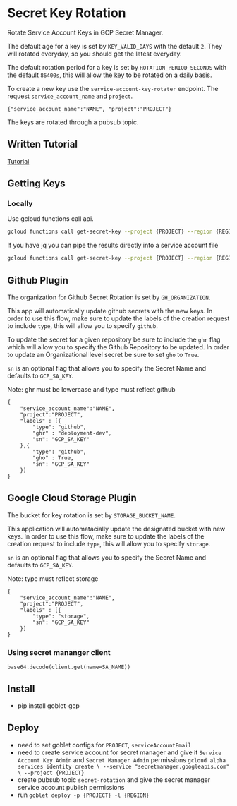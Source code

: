 # Secret Key Rotation

Rotate Service Account Keys in GCP Secret Manager.

The default age for a key is set by `KEY_VALID_DAYS` with the default `2`. They will rotated everyday, so you should get the latest everyday.

The default rotation period for a key is set by `ROTATION_PERIOD_SECONDS` with the default `86400s`, this will allow the key to be rotated on a daily basis.

To create a new key use the `service-account-key-rotater` endpoint. The request  `service_account_name` and `project`.

```{"service_account_name":"NAME", "project":"PROJECT"}```

The keys are rotated through a pubsub topic.

## Written Tutorial

[Tutorial](https://engineering.premise.com/tutorial-rotating-service-account-keys-using-secret-manager-5f4dc7142d4b)

## Getting Keys 

### Locally

Use gcloud functions call api.

```bash
gcloud functions call get-secret-key --project {PROJECT} --region {REGION} --data '{"service_account_name":"SERVICE_ACCOUNT", "project":"PROJECT"'
```

If you have jq you can pipe the results directly into a service account file

```bash
gcloud functions call get-secret-key --project {PROJECT} --region {REGION} --data '{"service_account_name":"SERVICE_ACCOUNT", "project":"PROJECT"' --format json | jq  -r '.result' | base64 --decode > "service-acount.json"
```


## Github Plugin

The organization for Github Secret Rotation is set by `GH_ORGANIZATION`.

This app will automatically update github secrets with the new keys. 
In order to use this flow, make sure to update the labels of the creation request to include `type`, this will allow you to specify `github`.

To update the secret for a given repository be sure to include the `ghr` flag which will allow you to specify the Github Repository to be updated. In order to update an Organizational level secret be sure to set `gho` to `True`.

`sn` is an optional flag that allows you to specify the Secret Name and defaults to `GCP_SA_KEY`.

Note: ghr must be lowercase and type must reflect github

```
{
    "service_account_name":"NAME", 
    "project":"PROJECT",
    "labels" : [{
        "type": "github",
        "ghr" : "deployment-dev",
        "sn": "GCP_SA_KEY"
    },{
        "type": "github",
        "gho" : True,
        "sn": "GCP_SA_KEY"
    }]
}
```


## Google Cloud Storage Plugin

The bucket for key rotation is set by `STORAGE_BUCKET_NAME`.

This application will automatacially update the designated bucket with new keys. In order to use this flow, make sure to update the labels of the creation request to include `type`, this will allow you to specify `storage`.

`sn` is an optional flag that allows you to specify the Secret Name and defaults to `GCP_SA_KEY`.

Note: type must reflect storage

```
{
    "service_account_name":"NAME", 
    "project":"PROJECT",
    "labels" : [{
        "type": "storage",
        "sn": "GCP_SA_KEY"
    }]
}
```
### Using secret mananger client

`base64.decode(client.get(name=SA_NAME))`

## Install

* pip install goblet-gcp

## Deploy 

* need to set goblet configs for `PROJECT`, `serviceAccountEmail`
* need to create service account for secret manager and give it `Service Account Key Admin` and `Secret Manager Admin` permissions
`gcloud alpha services identity create \
    --service "secretmanager.googleapis.com" \
    --project {PROJECT}`
* create pubsub topic `secret-rotation` and give the secret manager service account publish permissions
* run ```goblet deploy -p {PROJECT} -l {REGION}```
